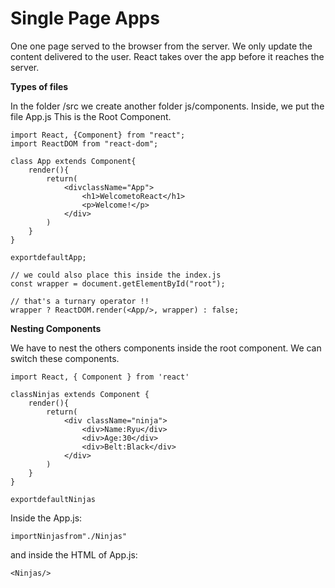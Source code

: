 # Single Page Apps

One one page served to the browser from the server. We only update the content delivered to the user.
React takes over the app before it reaches the server.

**Types of files**

In the folder /src we create another folder js/components. Inside, we put the file App.js
This is the Root Component.

```
import React, {Component} from "react";
import ReactDOM from "react-dom";

class App extends Component{
    render(){
        return(
            <divclassName="App">
                <h1>WelcometoReact</h1>
                <p>Welcome!</p>
            </div>
        )
    }
}

exportdefaultApp;

// we could also place this inside the index.js
const wrapper = document.getElementById("root");

// that's a turnary operator !!
wrapper ? ReactDOM.render(<App/>, wrapper) : false;

```

**Nesting Components**

We have to nest the others components inside the root component.
We can switch these components.

```
import React, { Component } from 'react'

classNinjas extends Component {
    render(){
        return(
            <div className="ninja">
                <div>Name:Ryu</div>
                <div>Age:30</div>
                <div>Belt:Black</div>
            </div>
        )
    }
}

exportdefaultNinjas
```

Inside the App.js:

`importNinjasfrom"./Ninjas"`

and inside the HTML of App.js:

`<Ninjas/>`
